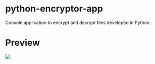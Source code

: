 # python-encryptor-app
Console application to encrypt and decrypt files developed in Python.

# Preview
![](https://i.imgur.com/IOwll3N.png)
